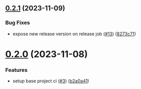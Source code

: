 ## [0.2.1](https://github.com/emperiumgs/recall-unity/compare/0.2.0...0.2.1) (2023-11-09)


### Bug Fixes

* expose new release version on release job ([#13](https://github.com/emperiumgs/recall-unity/issues/13)) ([8273c71](https://github.com/emperiumgs/recall-unity/commit/8273c7182ec559340f5ba102fd526e628b9ac7ee))

# [0.2.0](https://github.com/emperiumgs/recall-unity/compare/0.1.0...0.2.0) (2023-11-08)


### Features

* setup base project ci ([#3](https://github.com/emperiumgs/recall-unity/issues/3)) ([b2a0a41](https://github.com/emperiumgs/recall-unity/commit/b2a0a41774716eacffdbdc9ab4a61cb4e78193b1))
